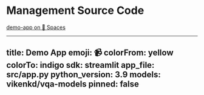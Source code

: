 # Management Source Code 
[demo-app on 🤗 Spaces](https://huggingface.co/spaces/vikenkd/demo-vqa)


---
title: Demo App
emoji: 📹
colorFrom: yellow
colorTo: indigo
sdk: streamlit
app_file: src/app.py
python_version: 3.9
models: vikenkd/vqa-models
pinned: false
---
